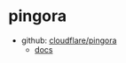 # pingora

- github: [cloudflare/pingora](https://github.com/cloudflare/pingora)
  - [docs](https://github.com/cloudflare/pingora/tree/main/docs)

